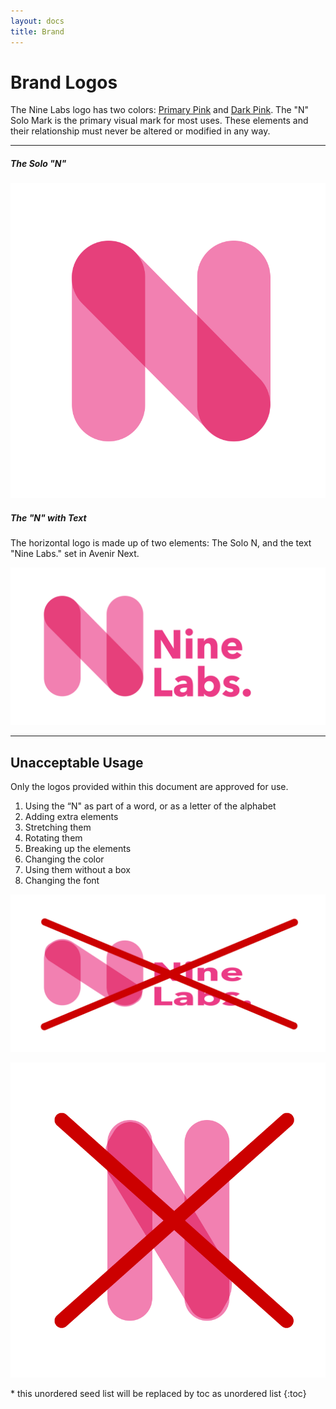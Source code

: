 ```yaml
---
layout: docs
title: Brand
---
```


<div class="docs-content">

# Brand Logos

The Nine Labs logo has two colors: [Primary Pink](../colors.html) and [Dark Pink](../colors.html). The "N" Solo Mark is the primary visual mark for most uses. These elements and their relationship must never be altered or modified in any way.

----

##### The Solo "N"

![Solo N](/assets/img/brand-logo-solo.svg "Solo N")

##### The "N" with Text

The horizontal logo is made up of two elements: The Solo N, and the text "Nine Labs." set in Avenir Next.

![N with Text](/assets/img/brand-logo-text.svg "N with Text")

----

## Unacceptable Usage

Only the logos provided within this document are approved for use.

1. Using the “N" as part of a word, or as a letter of the alphabet
1. Adding extra elements
1. Stretching them
1. Rotating them
1. Breaking up the elements
1. Changing the color
1. Using them without a box
1. Changing the font

![Horizontal Distortion](/assets/img/brand-logo-distortion-horizontal.svg "Horizontal Distortion")

![Vertical Distortion](/assets/img/brand-logo-distortion.svg "Vertical Distortion")



</div>
<div class="docs-subnav">
* this unordered seed list will be replaced by toc as unordered list
{:toc}
</div>

